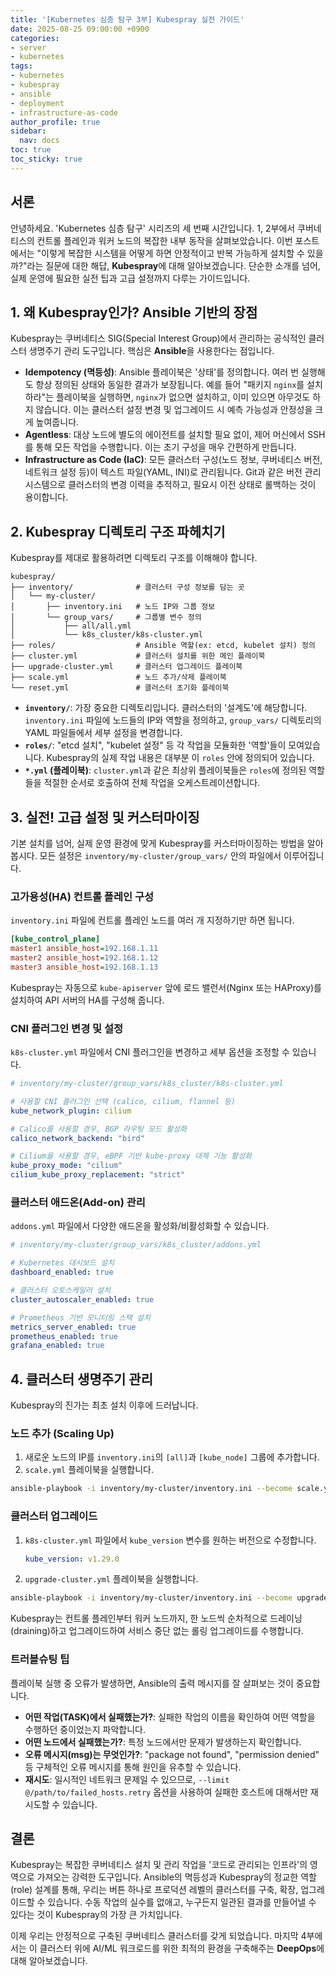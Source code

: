```yaml
---
title: '[Kubernetes 심층 탐구 3부] Kubespray 실전 가이드'
date: 2025-08-25 09:00:00 +0900
categories:
- server
- kubernetes
tags:
- kubernetes
- kubespray
- ansible
- deployment
- infrastructure-as-code
author_profile: true
sidebar:
  nav: docs
toc: true
toc_sticky: true
---
```


## 서론

안녕하세요. 'Kubernetes 심층 탐구' 시리즈의 세 번째 시간입니다. 1, 2부에서 쿠버네티스의 컨트롤 플레인과 워커 노드의 복잡한 내부 동작을 살펴보았습니다. 이번 포스트에서는 "이렇게 복잡한 시스템을 어떻게 하면 안정적이고 반복 가능하게 설치할 수 있을까?"라는 질문에 대한 해답, **Kubespray**에 대해 알아보겠습니다. 단순한 소개를 넘어, 실제 운영에 필요한 실전 팁과 고급 설정까지 다루는 가이드입니다.

## 1. 왜 Kubespray인가? Ansible 기반의 장점

Kubespray는 쿠버네티스 SIG(Special Interest Group)에서 관리하는 공식적인 클러스터 생명주기 관리 도구입니다. 핵심은 **Ansible**을 사용한다는 점입니다.

-   **Idempotency (멱등성)**: Ansible 플레이북은 '상태'를 정의합니다. 여러 번 실행해도 항상 정의된 상태와 동일한 결과가 보장됩니다. 예를 들어 "패키지 `nginx`를 설치하라"는 플레이북을 실행하면, `nginx`가 없으면 설치하고, 이미 있으면 아무것도 하지 않습니다. 이는 클러스터 설정 변경 및 업그레이드 시 예측 가능성과 안정성을 크게 높여줍니다.
-   **Agentless**: 대상 노드에 별도의 에이전트를 설치할 필요 없이, 제어 머신에서 SSH를 통해 모든 작업을 수행합니다. 이는 초기 구성을 매우 간편하게 만듭니다.
-   **Infrastructure as Code (IaC)**: 모든 클러스터 구성(노드 정보, 쿠버네티스 버전, 네트워크 설정 등)이 텍스트 파일(YAML, INI)로 관리됩니다. Git과 같은 버전 관리 시스템으로 클러스터의 변경 이력을 추적하고, 필요시 이전 상태로 롤백하는 것이 용이합니다.

## 2. Kubespray 디렉토리 구조 파헤치기

Kubespray를 제대로 활용하려면 디렉토리 구조를 이해해야 합니다.

```
kubespray/
├── inventory/              # 클러스터 구성 정보를 담는 곳
│   └── my-cluster/
│       ├── inventory.ini   # 노드 IP와 그룹 정보
│       └── group_vars/     # 그룹별 변수 정의
│           ├── all/all.yml
│           └── k8s_cluster/k8s-cluster.yml
├── roles/                  # Ansible 역할(ex: etcd, kubelet 설치) 정의
├── cluster.yml             # 클러스터 설치를 위한 메인 플레이북
├── upgrade-cluster.yml     # 클러스터 업그레이드 플레이북
├── scale.yml               # 노드 추가/삭제 플레이북
└── reset.yml               # 클러스터 초기화 플레이북
```

-   **`inventory/`**: 가장 중요한 디렉토리입니다. 클러스터의 '설계도'에 해당합니다. `inventory.ini` 파일에 노드들의 IP와 역할을 정의하고, `group_vars/` 디렉토리의 YAML 파일들에서 세부 설정을 변경합니다.
-   **`roles/`**: "etcd 설치", "kubelet 설정" 등 각 작업을 모듈화한 '역할'들이 모여있습니다. Kubespray의 실제 작업 내용은 대부분 이 `roles` 안에 정의되어 있습니다.
-   **`*.yml` (플레이북)**: `cluster.yml`과 같은 최상위 플레이북들은 `roles`에 정의된 역할들을 적절한 순서로 호출하여 전체 작업을 오케스트레이션합니다.

## 3. 실전! 고급 설정 및 커스터마이징

기본 설치를 넘어, 실제 운영 환경에 맞게 Kubespray를 커스터마이징하는 방법을 알아봅시다. 모든 설정은 `inventory/my-cluster/group_vars/` 안의 파일에서 이루어집니다.

### 고가용성(HA) 컨트롤 플레인 구성

`inventory.ini` 파일에 컨트롤 플레인 노드를 여러 개 지정하기만 하면 됩니다.

```ini
[kube_control_plane]
master1 ansible_host=192.168.1.11
master2 ansible_host=192.168.1.12
master3 ansible_host=192.168.1.13
```

Kubespray는 자동으로 `kube-apiserver` 앞에 로드 밸런서(Nginx 또는 HAProxy)를 설치하여 API 서버의 HA를 구성해 줍니다.

### CNI 플러그인 변경 및 설정

`k8s-cluster.yml` 파일에서 CNI 플러그인을 변경하고 세부 옵션을 조정할 수 있습니다.

```yaml
# inventory/my-cluster/group_vars/k8s_cluster/k8s-cluster.yml

# 사용할 CNI 플러그인 선택 (calico, cilium, flannel 등)
kube_network_plugin: cilium

# Calico를 사용할 경우, BGP 라우팅 모드 활성화
calico_network_backend: "bird"

# Cilium을 사용할 경우, eBPF 기반 kube-proxy 대체 기능 활성화
kube_proxy_mode: "cilium"
cilium_kube_proxy_replacement: "strict"
```

### 클러스터 애드온(Add-on) 관리

`addons.yml` 파일에서 다양한 애드온을 활성화/비활성화할 수 있습니다.

```yaml
# inventory/my-cluster/group_vars/k8s_cluster/addons.yml

# Kubernetes 대시보드 설치
dashboard_enabled: true

# 클러스터 오토스케일러 설치
cluster_autoscaler_enabled: true

# Prometheus 기반 모니터링 스택 설치
metrics_server_enabled: true
prometheus_enabled: true
grafana_enabled: true
```

## 4. 클러스터 생명주기 관리

Kubespray의 진가는 최초 설치 이후에 드러납니다.

### 노드 추가 (Scaling Up)

1.  새로운 노드의 IP를 `inventory.ini`의 `[all]`과 `[kube_node]` 그룹에 추가합니다.
2.  `scale.yml` 플레이북을 실행합니다.

```bash
ansible-playbook -i inventory/my-cluster/inventory.ini --become scale.yml
```

### 클러스터 업그레이드

1.  `k8s-cluster.yml` 파일에서 `kube_version` 변수를 원하는 버전으로 수정합니다.
    ```yaml
    kube_version: v1.29.0
    ```
2.  `upgrade-cluster.yml` 플레이북을 실행합니다.

```bash
ansible-playbook -i inventory/my-cluster/inventory.ini --become upgrade-cluster.yml
```
Kubespray는 컨트롤 플레인부터 워커 노드까지, 한 노드씩 순차적으로 드레이닝(draining)하고 업그레이드하여 서비스 중단 없는 롤링 업그레이드를 수행합니다.

### 트러블슈팅 팁

플레이북 실행 중 오류가 발생하면, Ansible의 출력 메시지를 잘 살펴보는 것이 중요합니다.

-   **어떤 작업(TASK)에서 실패했는가?**: 실패한 작업의 이름을 확인하여 어떤 역할을 수행하던 중이었는지 파악합니다.
-   **어떤 노드에서 실패했는가?**: 특정 노드에서만 문제가 발생하는지 확인합니다.
-   **오류 메시지(msg)는 무엇인가?**: "package not found", "permission denied" 등 구체적인 오류 메시지를 통해 원인을 유추할 수 있습니다.
-   **재시도**: 일시적인 네트워크 문제일 수 있으므로, `--limit @/path/to/failed_hosts.retry` 옵션을 사용하여 실패한 호스트에 대해서만 재시도할 수 있습니다.

## 결론

Kubespray는 복잡한 쿠버네티스 설치 및 관리 작업을 '코드로 관리되는 인프라'의 영역으로 가져오는 강력한 도구입니다. Ansible의 멱등성과 Kubespray의 정교한 역할(role) 설계를 통해, 우리는 버튼 하나로 프로덕션 레벨의 클러스터를 구축, 확장, 업그레이드할 수 있습니다. 수동 작업의 실수를 없애고, 누구든지 일관된 결과를 만들어낼 수 있다는 것이 Kubespray의 가장 큰 가치입니다.

이제 우리는 안정적으로 구축된 쿠버네티스 클러스터를 갖게 되었습니다. 마지막 4부에서는 이 클러스터 위에 AI/ML 워크로드를 위한 최적의 환경을 구축해주는 **DeepOps**에 대해 알아보겠습니다.
